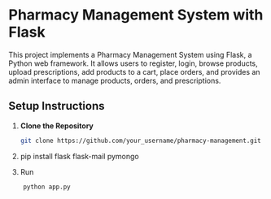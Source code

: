 # Pharmacy Management System with Flask

This project implements a Pharmacy Management System using Flask, a Python web framework. It allows users to register, login, browse products, upload prescriptions, add products to a cart, place orders, and provides an admin interface to manage products, orders, and prescriptions.

## Setup Instructions

1. **Clone the Repository**

   ```bash
   git clone https://github.com/your_username/pharmacy-management.git

2. pip install flask flask-mail pymongo 

3. Run 

```
    python app.py

```
